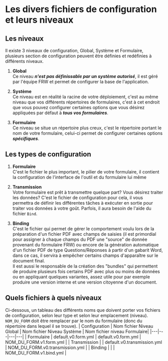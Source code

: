 # Les divers fichiers de configuration et leurs niveaux

## Les niveaux 
Il existe 3 niveaux de configuration, Global, Système et Formulaire, plusieurs section de configuration peuvent être définies et redéfinies à différents niveaux.

1. **Global**\
   Ce niveau ***n'est pas définissable par un système autorisé***, il est géré par l'équipe FRW et permet de configurer la base de l'application.

1. **Système**\
   Ce niveau est en réalité la racine de votre déploiement, c'est au même niveau que vos différents répertoires de formulaires, c'est à cet endroit que vous pouvez configurer certaines options que vous désirez appliquées par défaut à ***tous vos formulaires***.

1. **Formulaire**\
   Ce niveau se situe un répertoire plus creux, c'est le répertoire portant le nom de votre formulaire, celui-ci permet de configurer certaines options ***spécifiques***.


## Les types de configuration

1. **Formulaire**\
   C'est le fichier le plus important, le pilier de votre formulaire, il contient la configuration de l'interface de l'outil et du formulaire lui même

1. **Transmission**\
   Votre formulaire est prêt à transmettre quelque part? Vous désirez traiter les données? C'est le fichier de configuration pour cela, il vous permettra de définir les différentes tâches à exécuter en sortie pour traiter vos données à votre goût. Parfois, il aura besoin de l'aide du fichier `Bind`.

1. **Binding**\
   C'est le fichier qui permet de gérer le comportement voulu lors de la préparation d'un fichier PDF avec champs de saisies (il est primordial pour assigner à chaque champs du PDF une "source" de donnée provenant du formulaire FRW) ou encore de la génération automatique d'un fichier PDF de type Questions/Réponses à partir d'un gabarit Word, dans ce cas, il servira à empêcher certains champs d'apparaître sur le document final.\
   Il est aussi le responsable de la création des "bundles" qui permettent de produire plusieurs fois certains PDF avec plus ou moins de données ou en appliquant quelques variantes, assez utile pour par exemple produire une version interne et une version citoyenne d'un document.

## Quels fichiers à quels niveaux

Ci-dessous, un tableau des différents noms que doivent porter vos fichiers de configuration, selon leur type et selon leur emplacement (niveau). `NOM_DU_FORM` doit être remplacer par le nom du formulaire (donc du répertoire dans lequel il se trouve).
| Configuration | Nom fichier Niveau Global | Nom fichier Niveau Système | Nom fichier niveau Formulaire|
|---|---|---|---|
| Formulaire | default.v0.form.yml | default.v0.form.yml | NOM_DU_FORM.v1.form.yml |
| Transmission |  | default.v0.transmission.yml | NOM_DU_FORM.v0.transmission.yml |
| Binding |  |  | NOM_DU_FORM.v1.bind.yml |

